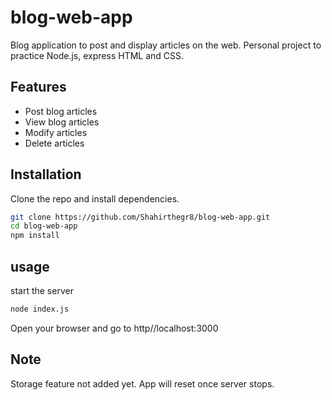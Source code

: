 # blog-web-app
Blog application to post and display articles on the web. Personal project to practice Node.js, express HTML and CSS.

## Features
- Post blog articles
- View blog articles
- Modify articles
- Delete articles

## Installation
Clone the repo and install dependencies.

```bash
git clone https://github.com/Shahirthegr8/blog-web-app.git
cd blog-web-app
npm install
```

## usage
start the server

```bash
node index.js
```
Open your browser and go to http//localhost:3000

## Note
Storage feature not added yet. App will reset once server stops.
